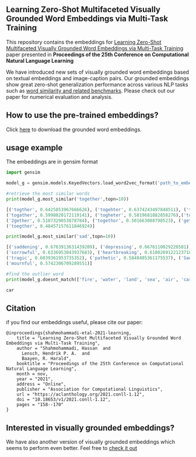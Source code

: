 ## Learning Zero-Shot Multifaceted Visually Grounded Word Embeddings via Multi-Task Training
This repository contains the embeddings for [Learning Zero-Shot Multifaceted Visually Grounded Word Embeddings via Multi-Task Training](https://aclanthology.org/2021.conll-1.12/) paper presented in **Proceedings of the 25th Conference on Computational Natural Language Learning**

We have introduced new sets of visually grounded word embeddings based on textual embeddings and image-caption pairs.
Our grounded embeddings show great zero-shot generalization performance across various NLP tasks such as [word similarity and related benchmarks](https://github.com/vecto-ai/word-benchmarks). Please check out our paper for numerical evaluation and analysis. 

## How to use the pre-trained embeddings?

Click [here](https://huggingface.co/datasets/fittar/visually_grounded_embeddings) to download the grounded word embeddings.

## usage example
The embeddings are in gensim format
```python
import gensim

model_g = gensim.models.KeyedVectors.load_word2vec_format('path_to_embeddings' , binary=True)

#retrieve the most similar words
print(model_g.most_similar('together',topn=10))

[('togther', 0.6425853967666626), ('togehter', 0.6374243497848511), ('togeather', 0.6196791529655457),
('togather', 0.5998020172119141), ('togheter', 0.5819681882858276),('toghether', 0.5738174319267273), 
('2gether', 0.5187329053878784), ('togethor', 0.501663088798523), ('gether', 0.49128714203834534), 
('toegther', 0.48457157611846924)]

print(model_g.most_similar('sad',topn=10))

[('saddening', 0.6763913631439209), ('depressing', 0.6676110029220581), ('saddened', 0.6352651715278625),
('sorrowful', 0.6336953043937683), ('heartbreaking', 0.6180269122123718), ('heartbroken', 0.6099187135696411),
('tragic', 0.6039361953735352), ('pathetic', 0.5848405361175537), ('Sad', 0.5826965570449829),
('mournful', 0.5742306709289551)]

#find the outlier word
print(model_g.doesnt_match(['fire', 'water', 'land', 'sea', 'air', 'car']))

car

```
## Citation
if you find our embeddings useful, please cite our paper:
```
@inproceedings{shahmohammadi-etal-2021-learning,
    title = "Learning Zero-Shot Multifaceted Visually Grounded Word Embeddings via Multi-Task Training",
    author = "Shahmohammadi, Hassan  and
      Lensch, Hendrik P. A.  and
      Baayen, R. Harald",
    booktitle = "Proceedings of the 25th Conference on Computational Natural Language Learning",
    month = nov,
    year = "2021",
    address = "Online",
    publisher = "Association for Computational Linguistics",
    url = "https://aclanthology.org/2021.conll-1.12",
    doi = "10.18653/v1/2021.conll-1.12",
    pages = "158--170"
}
```
## Interested in visually grounded embeddings?
We have also another version of visually grounded embeddings which seems to perform even better. Feel free to [check it out](https://github.com/Hazel1994/Visually_Grounded_Word_Embeddings_2)
